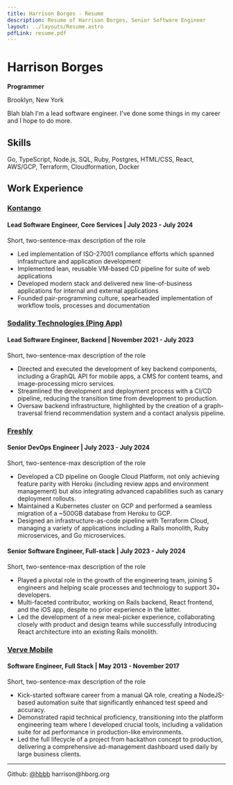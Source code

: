 ```yaml
---
title: Harrison Borges - Resume
description: Resume of Harrison Borges, Senior Software Engineer
layout: ../layouts/Resume.astro
pdfLink: resume.pdf
---
```


# Harrison Borges

**Programmer**

Brooklyn, New York

Blah blah I'm a lead software engineer. I've done some things in my career and I hope to do more.

## Skills

Go, TypeScript, Node.js, SQL, Ruby, Postgres, HTML/CSS, React, AWS/GCP, Terraform, Cloudformation, Docker

## Work Experience

### [Kontango](https://kontango.com)

#### Lead Software Engineer, Core Services | July 2023 - July 2024

Short, two-sentence-max description of the role

- Led implementation of ISO-27001 compliance efforts which spanned infrastructure and application development
- Implemented lean, reusable VM-based CD pipeline for suite of web applications
- Developed modern stack and delivered new line-of-business applications for internal and external applications
- Founded pair-programming culture, spearheaded implementation of workflow tools, processes and documentation

### [Sodality Technologies (Ping App)](https://pingapp.nyc)

#### Lead Software Engineer, Backend | November 2021 - July 2023

Short, two-sentence-max description of the role

- Directed and executed the development of key backend components, including a GraphQL API for mobile apps, a CMS for content teams, and image-processing micro services.
- Streamlined the development and deployment process with a CI/CD pipeline, reducing the transition time from development to production.
- Oversaw backend infrastructure, highlighted by the creation of a graph-traversal friend recommendation system and a contact analysis pipeline.

### [Freshly](https://freshly.com)

#### Senior DevOps Engineer | July 2023 - July 2024

Short, two-sentence-max description of the role

- Developed a CD pipeline on Google Cloud Platform, not only achieving feature parity with Heroku (including review apps and environment management) but also integrating advanced capabilities such as canary deployment rollouts.
- Maintained a Kubernetes cluster on GCP and performed a seamless migration of a ~500GB database from Heroku to GCP.
- Designed an infrastructure-as-code pipeline with Terraform Cloud, managing a variety of applications including a Rails monolith, Ruby microservices, and Go microservices.

#### Senior Software Engineer, Full-stack | July 2023 - July 2024

Short, two-sentence-max description of the role

- Played a pivotal role in the growth of the engineering team, joining 5 engineers and helping scale processes and technology to support 30+ developers.
- Multi-faceted contributor, working on Rails backend, React frontend, and the iOS app, despite no prior experience in the latter.
- Led the development of a new meal-picker experience, collaborating closely with product and design teams while successfully introducing React architecture into an existing Rails monolith.

### [Verve Mobile](https://vervemobile.com)

#### Software Engineer, Full Stack | May 2013 - November 2017

Short, two-sentence-max description of the role

- Kick-started software career from a manual QA role, creating a NodeJS-based automation suite that significantly enhanced test speed and accuracy.
- Demonstrated rapid technical proficiency, transitioning into the platform engineering team where I developed crucial tools, including a validation suite for ad performance in production-like environments.
- Led the full lifecycle of a project from hackathon concept to production, delivering a comprehensive ad-management dashboard used daily by large business clients.

---

<div class="flex justify-between text-md px-10">
	<span>Github: <a href="https://github.com/hbbb">@hbbb</a></span>
	<span><a mailto="harrison@hborg.org">harrison@hborg.org</a></span>
</div>
